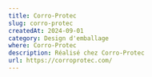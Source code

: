 ```yaml
---
title: Corro-Protec
slug: corro-protec
createdAt: 2024-09-01
category: Design d'emballage
where: Corro-Protec
description: Réalisé chez Corro-Protec
url: https://corroprotec.com/
---
```

